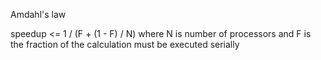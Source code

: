 Amdahl's law

speedup <= 1 / (F + (1 - F) / N)
where N is number of processors and F is the fraction of the calculation must be executed serially